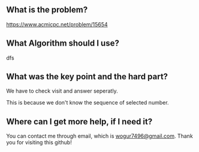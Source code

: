 ## What is the problem?

<https://www.acmicpc.net/problem/15654>

## What Algorithm should I use?

dfs

## What was the key point and the hard part?

We have to check visit and answer seperatly.

This is because we don't know the sequence of selected number.

## Where can I get more help, if I need it?

You can contact me through email, which is wogur7496@gmail.com.
Thank you for visiting this github!

